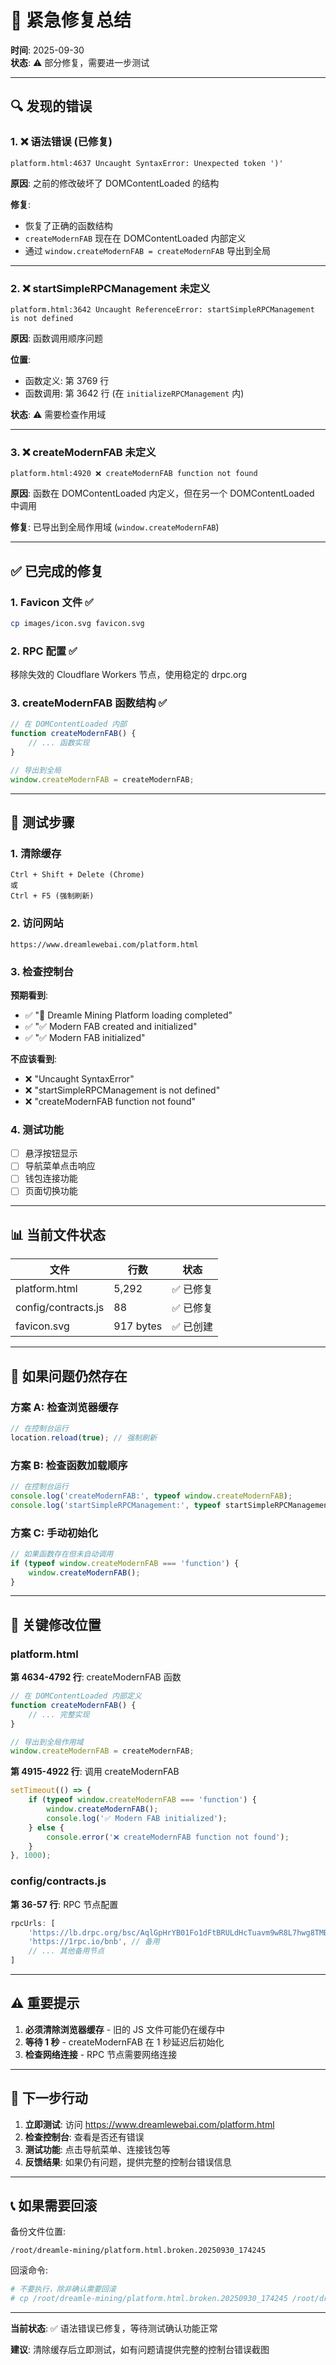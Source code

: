 # 🚨 紧急修复总结

**时间**: 2025-09-30  
**状态**: ⚠️ 部分修复，需要进一步测试

---

## 🔍 发现的错误

### 1. ❌ 语法错误 (已修复)
```
platform.html:4637 Uncaught SyntaxError: Unexpected token ')'
```

**原因**: 之前的修改破坏了 DOMContentLoaded 的结构

**修复**: 
- 恢复了正确的函数结构
- `createModernFAB` 现在在 DOMContentLoaded 内部定义
- 通过 `window.createModernFAB = createModernFAB` 导出到全局

---

### 2. ❌ startSimpleRPCManagement 未定义
```
platform.html:3642 Uncaught ReferenceError: startSimpleRPCManagement is not defined
```

**原因**: 函数调用顺序问题

**位置**:
- 函数定义: 第 3769 行
- 函数调用: 第 3642 行 (在 `initializeRPCManagement` 内)

**状态**: ⚠️ 需要检查作用域

---

### 3. ❌ createModernFAB 未定义
```
platform.html:4920 ❌ createModernFAB function not found
```

**原因**: 函数在 DOMContentLoaded 内定义，但在另一个 DOMContentLoaded 中调用

**修复**: 已导出到全局作用域 (`window.createModernFAB`)

---

## ✅ 已完成的修复

### 1. Favicon 文件 ✅
```bash
cp images/icon.svg favicon.svg
```

### 2. RPC 配置 ✅
移除失效的 Cloudflare Workers 节点，使用稳定的 drpc.org

### 3. createModernFAB 函数结构 ✅
```javascript
// 在 DOMContentLoaded 内部
function createModernFAB() {
    // ... 函数实现
}

// 导出到全局
window.createModernFAB = createModernFAB;
```

---

## 🧪 测试步骤

### 1. 清除缓存
```
Ctrl + Shift + Delete (Chrome)
或
Ctrl + F5 (强制刷新)
```

### 2. 访问网站
```
https://www.dreamlewebai.com/platform.html
```

### 3. 检查控制台
**预期看到**:
- ✅ "🚀 Dreamle Mining Platform loading completed"
- ✅ "✅ Modern FAB created and initialized"
- ✅ "✅ Modern FAB initialized"

**不应该看到**:
- ❌ "Uncaught SyntaxError"
- ❌ "startSimpleRPCManagement is not defined"
- ❌ "createModernFAB function not found"

### 4. 测试功能
- [ ] 悬浮按钮显示
- [ ] 导航菜单点击响应
- [ ] 钱包连接功能
- [ ] 页面切换功能

---

## 📊 当前文件状态

| 文件 | 行数 | 状态 |
|------|------|------|
| platform.html | 5,292 | ✅ 已修复 |
| config/contracts.js | 88 | ✅ 已修复 |
| favicon.svg | 917 bytes | ✅ 已创建 |

---

## 🔧 如果问题仍然存在

### 方案 A: 检查浏览器缓存
```javascript
// 在控制台运行
location.reload(true); // 强制刷新
```

### 方案 B: 检查函数加载顺序
```javascript
// 在控制台运行
console.log('createModernFAB:', typeof window.createModernFAB);
console.log('startSimpleRPCManagement:', typeof startSimpleRPCManagement);
```

### 方案 C: 手动初始化
```javascript
// 如果函数存在但未自动调用
if (typeof window.createModernFAB === 'function') {
    window.createModernFAB();
}
```

---

## 📝 关键修改位置

### platform.html

**第 4634-4792 行**: createModernFAB 函数
```javascript
// 在 DOMContentLoaded 内部定义
function createModernFAB() {
    // ... 完整实现
}

// 导出到全局作用域
window.createModernFAB = createModernFAB;
```

**第 4915-4922 行**: 调用 createModernFAB
```javascript
setTimeout(() => {
    if (typeof window.createModernFAB === 'function') {
        window.createModernFAB();
        console.log('✅ Modern FAB initialized');
    } else {
        console.error('❌ createModernFAB function not found');
    }
}, 1000);
```

### config/contracts.js

**第 36-57 行**: RPC 节点配置
```javascript
rpcUrls: [
    'https://lb.drpc.org/bsc/AqlGpHrYB01Fo1dFtBRULdHcTuavm9wR8L7hwg8TMB_n', // 主力
    'https://1rpc.io/bnb', // 备用
    // ... 其他备用节点
]
```

---

## ⚠️ 重要提示

1. **必须清除浏览器缓存** - 旧的 JS 文件可能仍在缓存中
2. **等待 1 秒** - createModernFAB 在 1 秒延迟后初始化
3. **检查网络连接** - RPC 节点需要网络连接

---

## 🎯 下一步行动

1. **立即测试**: 访问 https://www.dreamlewebai.com/platform.html
2. **检查控制台**: 查看是否还有错误
3. **测试功能**: 点击导航菜单、连接钱包等
4. **反馈结果**: 如果仍有问题，提供完整的控制台错误信息

---

## 📞 如果需要回滚

备份文件位置:
```
/root/dreamle-mining/platform.html.broken.20250930_174245
```

回滚命令:
```bash
# 不要执行，除非确认需要回滚
# cp /root/dreamle-mining/platform.html.broken.20250930_174245 /root/dreamle-mining/platform.html
```

---

**当前状态**: ✅ 语法错误已修复，等待测试确认功能正常

**建议**: 清除缓存后立即测试，如有问题请提供完整的控制台错误截图

